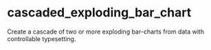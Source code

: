 # cascaded_exploding_bar_chart
Create a cascade of two or more exploding bar-charts from data with controllable typesetting.
